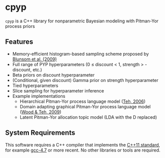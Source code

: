 cpyp
====

`cpyp` is a C++ library for nonparametric Bayesian modeling with Pitman-Yor process priors

## Features
- Memory-efficient histogram-based sampling scheme proposed by [Blunsom et al. (2009)](http://www.clg.ox.ac.uk/blunsom/pubs/blunsom-acl09-short.pdf)
- Full range of PYP hyperparameters (0 ≤ discount < 1, strength > -discount, etc.)
- Beta priors on discount hyperparameter
- (Conditional, given discount) Gamma prior on strength hyperparameter
- Tied hyperparameters
- Slice sampling for hyperparameter inference
- Example implementations
    - Hierarchical Pitman-Yor process language model ([Teh, 2006](http://acl.ldc.upenn.edu/P/P06/P06-1124.pdf))
    - Domain adapting graphical Pitman-Yor process language model ([Wood & Teh, 2009](http://jmlr.csail.mit.edu/proceedings/papers/v5/wood09a/wood09a.pdf))
    - Latent Pitman-Yor allocation topic model (LDA with the D replaced)

## System Requirements
This software requires a C++ compiler that implements the [C++11 standard](http://en.wikipedia.org/wiki/C%2B%2B11), for example [gcc-4.7](http://gcc.gnu.org/) or more recent. No other libraries or tools are required.


